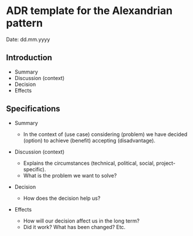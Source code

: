 # ADR template for the Alexandrian pattern

Date: dd.mm.yyyy

## Introduction

* Summary
* Discussion (context)
* Decision
* Effects

## Specifications ##

* Summary
     * In the context of (use case) considering (problem) we have decided (option) to achieve (benefit) accepting (disadvantage).

* Discussion (context)

   * Explains the circumstances (technical, political, social, project-specific).
   * What is the problem we want to solve?
* Decision
   * How does the decision help us?
* Effects
   * How will our decision affect us in the long term?
   * Did it work? What has been changed? Etc.
